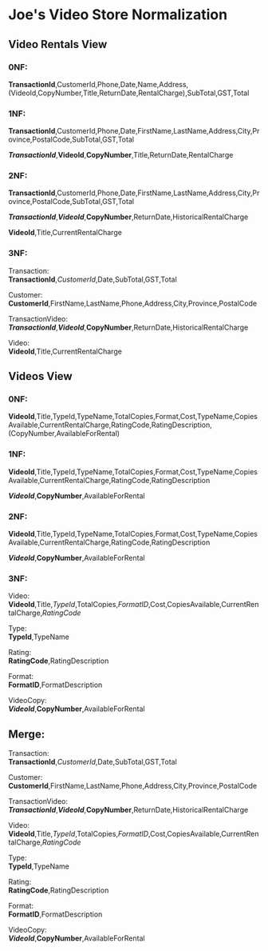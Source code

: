 # Joe's Video Store Normalization

## Video Rentals View
### 0NF:
**TransactionId**,CustomerId,Phone,Date,Name,Address,(VideoId,CopyNumber,Title,ReturnDate,RentalCharge),SubTotal,GST,Total
### 1NF:
**TransactionId**,CustomerId,Phone,Date,FirstName,LastName,Address,City,Province,PostalCode,SubTotal,GST,Total

***TransactionId***,**VideoId**,**CopyNumber**,Title,ReturnDate,RentalCharge
### 2NF:
**TransactionId**,CustomerId,Phone,Date,FirstName,LastName,Address,City,Province,PostalCode,SubTotal,GST,Total

***TransactionId***,***VideoId***,**CopyNumber**,ReturnDate,HistoricalRentalCharge

**VideoId**,Title,CurrentRentalCharge
### 3NF:
Transaction:<br>
**TransactionId**,_CustomerId_,Date,SubTotal,GST,Total

Customer:<br>
**CustomerId**,FirstName,LastName,Phone,Address,City,Province,PostalCode

TransactionVideo:<br>
***TransactionId***,***VideoId***,**CopyNumber**,ReturnDate,HistoricalRentalCharge

Video:<br>
**VideoId**,Title,CurrentRentalCharge

## Videos View
### 0NF:
**VideoId**,Title,TypeId,TypeName,TotalCopies,Format,Cost,TypeName,CopiesAvailable,CurrentRentalCharge,RatingCode,RatingDescription,(CopyNumber,AvailableForRental)

### 1NF:
**VideoId**,Title,TypeId,TypeName,TotalCopies,Format,Cost,TypeName,CopiesAvailable,CurrentRentalCharge,RatingCode,RatingDescription

***VideoId***,**CopyNumber**,AvailableForRental

### 2NF:
**VideoId**,Title,TypeId,TypeName,TotalCopies,Format,Cost,TypeName,CopiesAvailable,CurrentRentalCharge,RatingCode,RatingDescription

***VideoId***,**CopyNumber**,AvailableForRental

### 3NF:
Video:<br>
**VideoId**,Title,_TypeId_,TotalCopies,_FormatID_,Cost,CopiesAvailable,CurrentRentalCharge,_RatingCode_

Type:<br>
**TypeId**,TypeName

Rating:<br>
**RatingCode**,RatingDescription

Format:<br>
**FormatID**,FormatDescription

VideoCopy:<br>
***VideoId***,**CopyNumber**,AvailableForRental

## Merge:
Transaction:<br>
**TransactionId**,_CustomerId_,Date,SubTotal,GST,Total

Customer:<br>
**CustomerId**,FirstName,LastName,Phone,Address,City,Province,PostalCode

TransactionVideo:<br>
***TransactionId***,***VideoId***,**CopyNumber**,ReturnDate,HistoricalRentalCharge

Video:<br>
**VideoId**,Title,_TypeId_,TotalCopies,_FormatID_,Cost,CopiesAvailable,CurrentRentalCharge,_RatingCode_

Type:<br>
**TypeId**,TypeName

Rating:<br>
**RatingCode**,RatingDescription

Format:<br>
**FormatID**,FormatDescription

VideoCopy:<br>
***VideoId***,**CopyNumber**,AvailableForRental